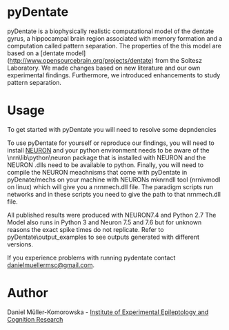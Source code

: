 # pyDentate

pyDentate is a biophysically realistic computational model of the dentate gyrus, a hippocampal brain region associated with memory formation and a computation called pattern separation. The properties of the this model are based on a [dentate model] (http://www.opensourcebrain.org/projects/dentate) from the Soltesz Laboratory. We made changes based on new literature and our own experimental findings. Furthermore, we introduced enhancements to study pattern separation.

# Usage
To get started with pyDentate you will need to resolve some depndencies

To use pyDentate for yourself or reproduce our findings, you will need to install [NEURON](https://www.neuron.yale.edu/neuron/) and your python environment needs to be aware
of the \nrn\lib\python\neuron package that is installed with NEURON and the NEURON .dlls need to be available to python. Finally, you will need to compile the NEURON meachnisms
that come with pyDentate in pyDenate/mechs on your machine with NEURONs mknrndll tool (nrnivmodl on linux) which will give you a nrnmech.dll file. The paradigm scripts run networks and in these
scripts you need to give the path to that nrnmech.dll file.

All published results were produced with NEURON7.4 and Python 2.7
The Model also runs in Python 3 and Neuron 7.5 and 7.6 but for unknown reasons the exact spike times do not replicate.
Refer to pyDentate\output_examples to see outputs generated with different versions.

If you experience problems with running pydentate contact danielmuellermsc@gmail.com.

# Author

Daniel Müller-Komorowska - [Institute of Experimental Epileptology and Cognition Research](https://eecr-bonn.de/)
